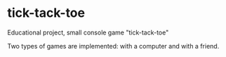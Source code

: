 # tick-tack-toe
Educational project, small console game "tick-tack-toe"


Two types of games are implemented: with a computer and with a friend.
